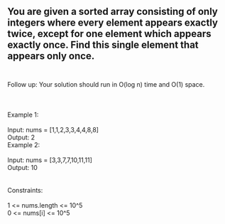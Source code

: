 ## You are given a sorted array consisting of only integers where every element appears exactly twice, except for one element which appears exactly once. Find this single element that appears only once. <br> <br> 
Follow up: Your solution should run in O(log n) time and O(1) space. <br> <br> <br> <br> 
Example 1: <br> <br> 
Input: nums = [1,1,2,3,3,4,4,8,8] <br> 
Output: 2 <br> 
Example 2: <br> <br> 
Input: nums = [3,3,7,7,10,11,11] <br> 
Output: 10 <br> <br> <br> 
Constraints: <br> <br> 
1 <= nums.length <= 10^5 <br> 
0 <= nums[i] <= 10^5 <br> 
